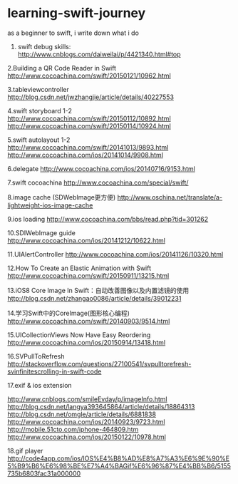 # learning-swift-journey
as a beginner to swift, i write down what i do 

1. swift debug skills:
http://www.cnblogs.com/daiweilai/p/4421340.html#top

2.Building a QR Code Reader in Swift
http://www.cocoachina.com/swift/20150121/10962.html

3.tableviewcontroller
http://blog.csdn.net/jwzhangjie/article/details/40227553

4.swift storyboard 1-2
http://www.cocoachina.com/swift/20150112/10892.html
http://www.cocoachina.com/swift/20150114/10924.html

5.swift autolayout 1-2
http://www.cocoachina.com/swift/20141013/9893.html
http://www.cocoachina.com/ios/20141014/9908.html

6.delegate
http://www.cocoachina.com/ios/20140716/9153.html

7.swift cocoachina
http://www.cocoachina.com/special/swift/

8.image cache (SDWebImage更方便)
http://www.oschina.net/translate/a-lightweight-ios-image-cache

9.ios loading
http://www.cocoachina.com/bbs/read.php?tid=301262

10.SDIWebImage guide
http://www.cocoachina.com/ios/20141212/10622.html

11.UIAlertController
http://www.cocoachina.com/ios/20141126/10320.html

12.How To Create an Elastic Animation with Swift
http://www.cocoachina.com/swift/20150911/13215.html

13.iOS8 Core Image In Swift：自动改善图像以及内置滤镜的使用
http://blog.csdn.net/zhangao0086/article/details/39012231

14.学习Swift中的CoreImage(图形核心编程)
http://www.cocoachina.com/swift/20140903/9514.html

15.UICollectionViews Now Have Easy Reordering
http://www.cocoachina.com/ios/20150914/13418.html

16.SVPullToRefresh
http://stackoverflow.com/questions/27100541/svpulltorefresh-svinfinitescrolling-in-swift-code

17.exif & ios extension

http://www.cnblogs.com/smileEvday/p/imageInfo.html
http://blog.csdn.net/langya393645864/article/details/18864313
http://blog.csdn.net/omgle/article/details/6881838
http://www.cocoachina.com/ios/20140923/9723.html
http://mobile.51cto.com/iphone-464809.htm
http://www.cocoachina.com/ios/20150122/10978.html

18.gif player
http://code4app.com/ios/IOS%E4%B8%AD%E8%A7%A3%E6%9E%90%E5%B9%B6%E6%98%BE%E7%A4%BAGif%E6%96%87%E4%BB%B6/5155735b6803fac31a000000

